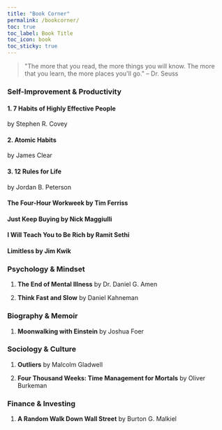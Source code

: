 ```yaml
---
title: "Book Corner"
permalink: /bookcorner/
toc: true
toc_label: Book Title
toc_icon: book
toc_sticky: true
---
```

> "The more that you read, the more things you will know. The more that you learn, the more places you'll go." – Dr. Seuss

### **Self-Improvement & Productivity**
#### 1. **7 Habits of Highly Effective People** 
by Stephen R. Covey
   
#### 2. **Atomic Habits** 
by James Clear
  
#### 3. **12 Rules for Life** 
by Jordan B. Peterson
   
#### **The Four-Hour Workweek** by Tim Ferriss
   
#### **Just Keep Buying** by Nick Maggiulli
  
#### **I Will Teach You to Be Rich** by Ramit Sethi
  
#### **Limitless** by Jim Kwik
  

### **Psychology & Mindset**
1. **The End of Mental Illness** by Dr. Daniel G. Amen
   
2. **Think Fast and Slow** by Daniel Kahneman
   

### **Biography & Memoir**
1. **Moonwalking with Einstein** by Joshua Foer
   
### **Sociology & Culture**
1. **Outliers** by Malcolm Gladwell
   
2. **Four Thousand Weeks: Time Management for Mortals** by Oliver Burkeman
  

### **Finance & Investing**
1. **A Random Walk Down Wall Street** by Burton G. Malkiel
   


